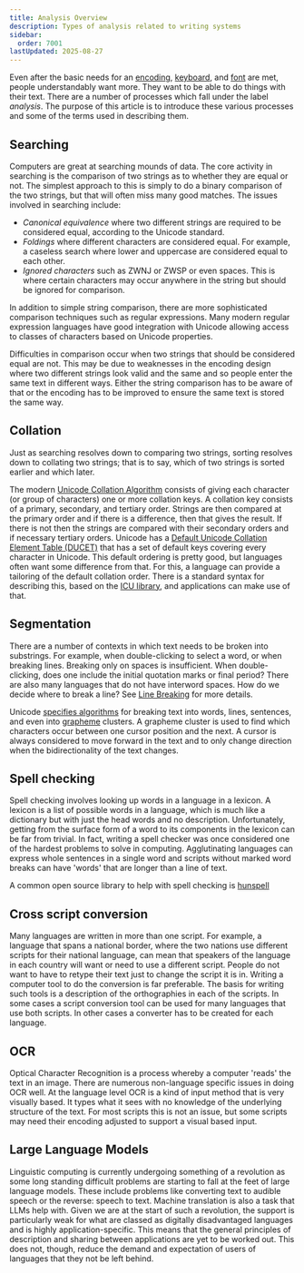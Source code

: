 ```yaml
---
title: Analysis Overview
description: Types of analysis related to writing systems
sidebar:
  order: 7001
lastUpdated: 2025-08-27
---
```


Even after the basic needs for an [encoding][characters-codepoints-glyphs], [keyboard][from-keystrokes-to-codepoints], and [font][finding-and-using-fonts] are met, people understandably want more. They want to be able to do things with their text. There are a number of processes which fall under the label _analysis_. The purpose of this article is to introduce these various processes and some of the terms used in describing them.

## Searching

Computers are great at searching mounds of data. The core activity in searching is the comparison of two strings as to whether they are equal or not. The simplest approach to this is simply to do a binary comparison of the two strings, but that will often miss many good matches. The issues involved in searching include:

- _Canonical equivalence_ where two different strings are required to be considered equal, according to the Unicode standard.
- _Foldings_ where different characters are considered equal. For example, a caseless search where lower and uppercase are considered equal to each other.
- _Ignored characters_ such as ZWNJ or ZWSP or even spaces. This is where certain characters may occur anywhere in the string but should be ignored for comparison.

In addition to simple string comparison, there are more sophisticated comparison techniques such as regular expressions. Many modern regular expression languages have good integration with Unicode allowing access to classes of characters based on Unicode properties.

Difficulties in comparison occur when two strings that should be considered equal are not. This may be due to weaknesses in the encoding design where two different strings look valid and the same and so people enter the same text in different ways. Either the string comparison has to be aware of that or the encoding has to be improved to ensure the same text is stored the same way.

## Collation

Just as searching resolves down to comparing two strings, sorting resolves down to collating two strings; that is to say, which of two strings is sorted earlier and which later.

The modern [Unicode Collation Algorithm][uts-10] consists of giving each character (or group of characters) one or more collation keys. A collation key consists of a primary, secondary, and tertiary order. Strings are then compared at the primary order and if there is a difference, then that gives the result. If there is not then the strings are compared with their secondary orders and if necessary tertiary orders. Unicode has a [Default Unicode Collation Element Table (DUCET)][uts-10-ducet] that has a set of default keys covering every character in Unicode. This default ordering is pretty good, but languages often want some difference from that. For this, a language can provide a tailoring of the default collation order. There is a standard syntax for describing this, based on the [ICU library][icu], and applications can make use of that.

## Segmentation

There are a number of contexts in which text needs to be broken into substrings. For example, when double-clicking to select a word, or when breaking lines. Breaking only on spaces is insufficient. When double-clicking, does one include the initial quotation marks or final period? There are also many languages that do not have interword spaces. How do we decide where to break a line? See [Line Breaking][line-breaking] for more details.

Unicode [specifies algorithms][uax-29] for breaking text into words, lines, sentences, and even into [grapheme][glo-grapheme] clusters. A grapheme cluster is used to find which characters occur between one cursor position and the next. A cursor is always considered to move forward in the text and to only change direction when the bidirectionality of the text changes.

## Spell checking

Spell checking involves looking up words in a language in a lexicon. A lexicon is a list of possible words in a language, which is much like a dictionary but with just the head words and no description. Unfortunately, getting from the surface form of a word to its components in the lexicon can be far from trivial. In fact, writing a spell checker was once considered one of the hardest problems to solve in computing. Agglutinating languages can express whole sentences in a single word and scripts without marked word breaks can have 'words' that are longer than a line of text.

A common open source library to help with spell checking is [hunspell][hunspell]

## Cross script conversion

Many languages are written in more than one script. For example, a language that spans a national border, where the two nations use different scripts for their national language, can mean that speakers of the language in each country will want or need to use a different script. People do not want to have to retype their text just to change the script it is in. Writing a computer tool to do the conversion is far preferable. The basis for writing such tools is a description of the orthographies in each of the scripts. In some cases a script conversion tool can be used for many languages that use both scripts. In other cases a converter has to be created for each language.

## OCR

Optical Character Recognition is a process whereby a computer 'reads' the text in an image. There are numerous non-language specific issues in doing OCR well. At the language level OCR is a kind of input method that is very visually based. It types what it sees with no knowledge of the underlying structure of the text. For most scripts this is not an issue, but some scripts may need their encoding adjusted to support a visual based input.

## Large Language Models

Linguistic computing is currently undergoing something of a revolution as some long standing difficult problems are starting to fall at the feet of large language models. These include problems like converting text to audible speech or the reverse: speech to text. Machine translation is also a task that LLMs help with. Given we are at the start of such a revolution, the support is particularly weak for what are classed as digitally disadvantaged languages and is highly application-specific. This means that the general principles of description and sharing between applications are yet to be worked out. This does not, though, reduce the demand and expectation of users of languages that they not be left behind.

[uts-10]: https://www.unicode.org/reports/tr10/
[uts-10-ducet]: https://www.unicode.org/reports/tr10/#Default_Unicode_Collation_Element_Table
[characters-codepoints-glyphs]: /topics/encoding/characters-codepoints-glyphs
[from-keystrokes-to-codepoints]: /topics/input/from-keystrokes-to-codepoints
[finding-and-using-fonts]: /topics/fonts/finding-and-using-fonts
[line-breaking]: /topics/layout/line-breaking
[glo-grapheme]: /reference/glossary#grapheme
[icu]: https://icu.unicode.org
[uax-29]: https://unicode.org/reports/tr29/
[hunspell]: https://hunspell.github.io
